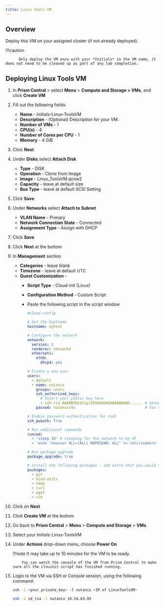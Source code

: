 ```yaml
---
title: Linux Tools VM
---
```


## Overview

Deploy this VM on your assigned cluster (if not already deployed).

!!!caution

          Only deploy the VM once with your *Initials* in the VM name, it does not need to be cleaned up as part of any lab completion.


## Deploying Linux Tools VM

1. In **Prism Central** > select **Menu** > **Compute and Storage > VMs**, and click **Create VM**

1.  Fill out the following fields:
    -   **Name** - *Initials*-Linux-ToolsVM
    -   **Description** - (Optional) Description for your VM.
    -   **Number of VMs** - 1
    -   **CPU(s)** - 4
    -   **Number of Cores per CPU** - 1
    -   **Memory** - 4 GiB
2.  Click **Next**
3.  Under **Disks** select **Attach Disk**
    -   **Type** - DISK
    -   **Operation** - Clone from Image
    -   **Image** - Linux_ToolsVM.qcow2
    -   **Capacity** - leave at default size
    -   **Bus Type** - leave at default SCSI Setting
4.  Click **Save**
5.  Under **Networks** select **Attach to Subnet**
    -   **VLAN Name** - Primary
    -   **Network Connection State** - Connected
    -   **Assignment Type** - Assign with DHCP
6.  Click **Save**
7.  Click **Next** at the bottom
8.  In **Management** section
    -   **Categories** - leave blank
    -   **Timezone** - leave at default UTC
    -   **Guest Customization** - 
        - **Script Type** - Cloud-init (Linux)
        - **Configuration Method** - Custom Script 
        - Paste the following script in the script window 
        
          ```yaml title="Remember to change to your hostname"
          #cloud-config

          # Set the hostname
          hostname: myhost
          
          # Configure the network
          network:
            version: 2
            renderer: networkd
            ethernets:
              eth0:
                dhcp4: yes

          # Create a new user
          users:
            - default
            - name: nutanix
              groups: users
              ssh_authorized_keys:
                # Insert your public key here
                - ssh-rsa AAAAB3NzaC1yc2EAAAADAQABAAABAQD...... # Generate a key pair and paste the public key here
              passwd: nutanix/4u                                # You can also use the 1N or 6N format (openssl passwd -1 "yourplaintextpassword")
          
          # Enable password authentication for root
          ssh_pwauth: True
          
          # Run additional commands
          runcmd:
            - 'sleep 10' # sleeping for the network to be UP
            - 'echo "newuser ALL=(ALL) NOPASSWD: ALL" >> /etc/sudoers'

          # Run package upgrade
          package_upgrade: true

          # Install the following packages - add extra that you would need
          packages:
            - git
            - bind-utils
            - nmap
            - curl
            - wget 
            - vim
           ```
9. Click on **Next**
9.  Click **Create VM** at the bottom
10. Go back to **Prism Central** > **Menu** > **Compute and Storage** > **VMs**
11. Select your *Initials*-Linux-ToolsVM
12. Under **Actions** drop-down menu, choose **Power On**

    !!!note
            It may take up to 10 minutes for the VM to be ready.

            You can watch the console of the VM from Prism Central to make sure all the clouinit script has finished running.

13. Login to the VM via SSH or Console session, using the following command:

    ```bash
    ssh -i <your_private_key> -l nutanix <IP of LinuxToolsVM>
    ```
    ```bash title="Example command"
    ssh -i id_rsa -l nutanix 10.54.63.95
    ```

